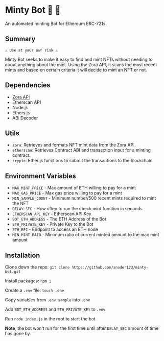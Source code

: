 # Minty Bot 🤖 🍃

An automated minting Bot for Ethereum ERC-721s.

## Summary

`⚠️ Use at your own risk ⚠️`

Minty Bot seeks to make it easy to find and mint NFTs without needing to about anything about the mint. Using the Zora API, it scans the most recent mints and based on certain criteria it will decide to mint an NFT or not.

## Dependencies

-   [Zora API](https://api.zora.co/)
-   Etherscan API
-   Node.js
-   Ethers.js
-   ABI Decoder

## Utils

-   `zora`: Retrieves and formats NFT mint data from the Zora API.
-   `etherscan`: Retrieves Contract ABI and transaction input for a minting contract.
-   `crypto`: Ether.js functions to submit the transactions to the blockchain

## Environment Variables

-   `MAX_MINT_PRICE` - Max amount of ETH willing to pay for a mint
-   `MAX_GAS_PRICE` - Max gas price willing to pay for a mint
-   `MIN_SAMPLE_COUNT` - Minimum number/500 recent mints required to mint the NFT
-   `DELAY_SEC` - How often to run the check mint function in seconds
-   `ETHERSCAN_API_KEY` - Etherscan API Key
-   `BOT_ETH_ADDRESS` - The ETH Address of the Bot
-   `ETH_PRIVATE_KEY` - Private Key to the Bot
-   `ETH_RPC` - Endpoint to access an ETH node
-   `MIN_MINT_RAIO` - Minimum ratio of current minted amount to the max mint amount

## Installation

Clone down the repo:
`git clone https://github.com/anader123/minty-bot.git`

Install packages: `npm i`

Create a `.env` file: `touch .env`

Copy variables from `.env.sample` into `.env`

Add `BOT_ETH_ADDRESS` and `ETH_PRIVATE_KEY` to `.env`

Run `node index.js` in the root to start the bot

**Note**, the bot won't run for the first time until after `DELAY_SEC` amount of time has gone by.
